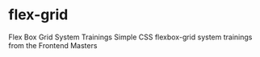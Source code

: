 # flex-grid
Flex Box Grid System Trainings
Simple CSS flexbox-grid system trainings from the Frontend Masters
